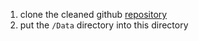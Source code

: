 1. clone the cleaned github [repository](https://github.com/rikard-io/FakeNewsNetCleaned)
2. put the `/Data` directory into this directory